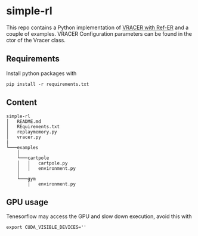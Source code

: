 # simple-rl
This repo contains a Python implementation of [VRACER with Ref-ER](https://www.cse-lab.ethz.ch/wp-content/papercite-data/pdf/novati2019a.pdf) and a couple of examples.
VRACER Configuration parameters can be found in the ctor of the Vracer class.


## Requirements
Install python packages with
```
pip install -r requirements.txt
```

## Content 
```
simple-rl
│   README.md
│   REquirements.txt
│   replaymemory.py
│   vracer.py
|
└───examples
    │
    └───cartpole
    │   │   cartpole.py
    │   │   environment.py
    │
    └───gym
        │   environment.py

```

## GPU usage
Tenesorflow may access the GPU and slow down execution, avoid this with
```
export CUDA_VISIBLE_DEVICES=''
```
